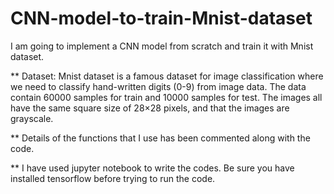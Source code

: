 # CNN-model-to-train-Mnist-dataset
I am going to implement a CNN model from scratch and train it with Mnist dataset.

** Dataset: Mnist dataset is a famous dataset for image classification where we need to classify hand-written digits (0-9) from image data. The data contain 60000 samples for train and 10000 samples for test. The images all have the same square size of 28×28 pixels, and that the images are grayscale.

** Details of the functions that I use has been commented along with the code. 

** I have used jupyter notebook to write the codes. Be sure you have installed tensorflow before trying to run the code. 
